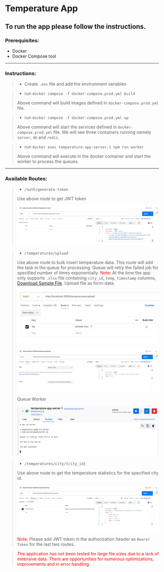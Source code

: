 # Temperature App

## To run the app please follow the instructions.

### Prerequisites:

- Docker
- Docker Compose tool

---

### Instructions:

> - Create `.env` file and add the environment variables

> - run `docker compose -f docker-compose.prod.yml build`
>
> Above command will build images defined in `docker-compose.prod.yml` file.

> - run `docker compose -f docker-compose.prod.yml up`
>
> Above command will start the services defined in `docker-compose.prod.yml` file. We will see three containers running namely `server`, `db` and `redis`.

> - run `docker exec temperature-app-server-1 npm run worker`
>
> Above command will execute in the docker container and start the worker to process the queues.

---

### Available Routes:

> - `/auth/generate-token`
>
> Use above route to get JWT token
>
> ![Sample](./public/readme/auth-generate-token.png)

> - `/temperatures/upload`
>
> Use above route to bulk insert temperature data. This route will add the task in the queue for processing. Queue will retry the failed job for specified number of times exponentially.
> <span style="color:red;">Note: </span>At the time the app only supports `.xlsx` file containing `city_id`, `temp`, `timestamp` columns, [Download Sample File](./public/readme/sample.xlsx).
> Upload file as form-data.
>
> ![Sample](./public/readme/temperatures-upload-demo.png)
>
> ![Sample](./public/readme/temperatures-upload.png)
>
> Queue Worker
>
> ![Sample](./public/readme/docker-worker.png)

> - `/temperatures/city/{city_id}`
>
> Use above route to get the temperature statistics for the specified city id.
>
> ![Sample](./public/readme/temperatures-city-id.png)
>
> <span style="color:red;">Note: </span>Please add JWT token in the authorization header as `Bearer Token` for the last two routes.

> <span style="color:red;">The application has not been tested for large file sizes due to a lack of extensive data. There are opportunities for numerous optimizations, improvements and in error handling.</span>

